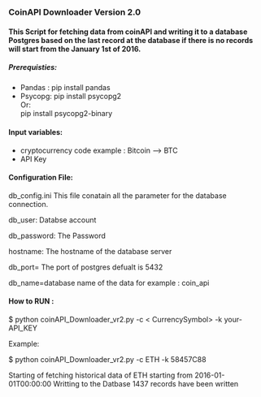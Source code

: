 ### CoinAPI Downloader Version 2.0

#### This Script for fetching data from coinAPI and writing it to a database Postgres based on the last record at the database if there is no records will start from the January 1st of 2016.



##### Prerequisties:
- Pandas : 
pip install pandas
- Psycopg:
pip install psycopg2  
Or:  
pip install psycopg2-binary

#### Input variables: 
- cryptocurrency code example : Bitcoin --> BTC
- API Key

#### Configuration File:
db_config.ini 
This file conatain all the parameter for the database connection.

db_user: Databse account

db_password: The Password

hostname: The hostname of the database server

db_port= The port of postgres defualt is 5432

db_name=database name of the data for example : coin_api


#### How to RUN :

$ python coinAPI_Downloader_vr2.py -c < CurrencySymbol> -k your-API_KEY

Example:

$ python coinAPI_Downloader_vr2.py -c ETH -k 58457C88

Starting of fetching historical data of ETH starting from 2016-01-01T00:00:00
Writting to the Datbase 
1437 records have been written


